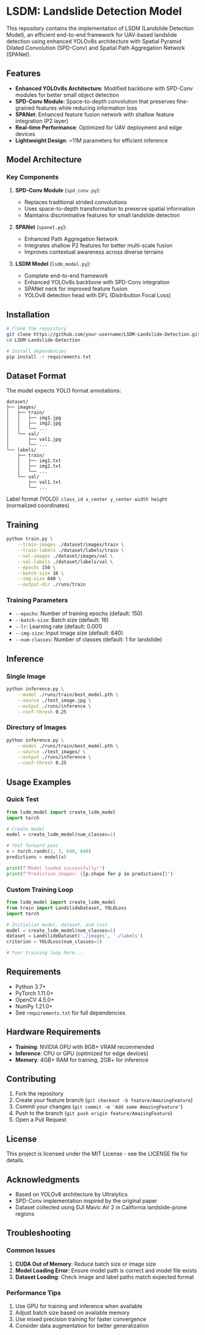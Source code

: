 # LSDM: Landslide Detection Model

This repository contains the implementation of LSDM (Landslide Detection Model), an efficient end-to-end framework for UAV-based landslide detection using enhanced YOLOv8s architecture with Spatial Pyramid Dilated Convolution (SPD-Conv) and Spatial Path Aggregation Network (SPANet).

## Features

- **Enhanced YOLOv8s Architecture**: Modified backbone with SPD-Conv modules for better small object detection
- **SPD-Conv Module**: Space-to-depth convolution that preserves fine-grained features while reducing information loss
- **SPANet**: Enhanced feature fusion network with shallow feature integration (P2 layer)
- **Real-time Performance**: Optimized for UAV deployment and edge devices
- **Lightweight Design**: ~11M parameters for efficient inference

## Model Architecture

### Key Components

1. **SPD-Conv Module** (`spd_conv.py`):
   - Replaces traditional strided convolutions
   - Uses space-to-depth transformation to preserve spatial information
   - Maintains discriminative features for small landslide detection

2. **SPANet** (`spanet.py`):
   - Enhanced Path Aggregation Network
   - Integrates shallow P2 features for better multi-scale fusion
   - Improves contextual awareness across diverse terrains

3. **LSDM Model** (`lsdm_model.py`):
   - Complete end-to-end framework
   - Enhanced YOLOv8s backbone with SPD-Conv integration
   - SPANet neck for improved feature fusion
   - YOLOv8 detection head with DFL (Distribution Focal Loss)

## Installation

```bash
# Clone the repository
git clone https://github.com/your-username/LSDM-Landslide-Detection.git
cd LSDM-Landslide-Detection

# Install dependencies
pip install -r requirements.txt
```

## Dataset Format

The model expects YOLO format annotations:

```
dataset/
├── images/
│   ├── train/
│   │   ├── img1.jpg
│   │   ├── img2.jpg
│   │   └── ...
│   └── val/
│       ├── val1.jpg
│       └── ...
└── labels/
    ├── train/
    │   ├── img1.txt
    │   ├── img2.txt
    │   └── ...
    └── val/
        ├── val1.txt
        └── ...
```

Label format (YOLO): `class_id x_center y_center width height` (normalized coordinates)

## Training

```bash
python train.py \
    --train-images ./dataset/images/train \
    --train-labels ./dataset/labels/train \
    --val-images ./dataset/images/val \
    --val-labels ./dataset/labels/val \
    --epochs 150 \
    --batch-size 16 \
    --img-size 640 \
    --output-dir ./runs/train
```

### Training Parameters

- `--epochs`: Number of training epochs (default: 150)
- `--batch-size`: Batch size (default: 16)
- `--lr`: Learning rate (default: 0.001)
- `--img-size`: Input image size (default: 640)
- `--num-classes`: Number of classes (default: 1 for landslide)

## Inference

### Single Image

```bash
python inference.py \
    --model ./runs/train/best_model.pth \
    --source ./test_image.jpg \
    --output ./runs/inference \
    --conf-thresh 0.25
```

### Directory of Images

```bash
python inference.py \
    --model ./runs/train/best_model.pth \
    --source ./test_images/ \
    --output ./runs/inference \
    --conf-thresh 0.25
```


## Usage Examples

### Quick Test

```python
from lsdm_model import create_lsdm_model
import torch

# Create model
model = create_lsdm_model(num_classes=1)

# Test forward pass
x = torch.randn(1, 3, 640, 640)
predictions = model(x)

print(f"Model loaded successfully!")
print(f"Prediction shapes: {[p.shape for p in predictions]}")
```

### Custom Training Loop

```python
from lsdm_model import create_lsdm_model
from train import LandslideDataset, YOLOLoss
import torch

# Initialize model, dataset, and loss
model = create_lsdm_model(num_classes=1)
dataset = LandslideDataset('./images', './labels')
criterion = YOLOLoss(num_classes=1)

# Your training loop here...
```



## Requirements

- Python 3.7+
- PyTorch 1.11.0+
- OpenCV 4.5.0+
- NumPy 1.21.0+
- See `requirements.txt` for full dependencies

## Hardware Requirements

- **Training**: NVIDIA GPU with 8GB+ VRAM recommended
- **Inference**: CPU or GPU (optimized for edge devices)
- **Memory**: 4GB+ RAM for training, 2GB+ for inference

## Contributing

1. Fork the repository
2. Create your feature branch (`git checkout -b feature/AmazingFeature`)
3. Commit your changes (`git commit -m 'Add some AmazingFeature'`)
4. Push to the branch (`git push origin feature/AmazingFeature`)
5. Open a Pull Request

## License

This project is licensed under the MIT License - see the LICENSE file for details.

## Acknowledgments

- Based on YOLOv8 architecture by Ultralytics
- SPD-Conv implementation inspired by the original paper
- Dataset collected using DJI Mavic Air 2 in California landslide-prone regions



## Troubleshooting

### Common Issues

1. **CUDA Out of Memory**: Reduce batch size or image size
2. **Model Loading Error**: Ensure model path is correct and model file exists
3. **Dataset Loading**: Check image and label paths match expected format

### Performance Tips

1. Use GPU for training and inference when available
2. Adjust batch size based on available memory
3. Use mixed precision training for faster convergence
4. Consider data augmentation for better generalization
